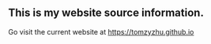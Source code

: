 ## This is my website source information.

Go visit the current website at https://tomzyzhu.github.io
